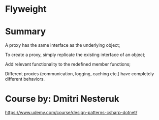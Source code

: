 # Flyweight
# Summary
A proxy has the same interface as the underlying object;

To create a proxy, simply replicate the existing interface of an object;

Add relevant functionality to the redefined member functions;

Different proxies (communication, logging, caching etc.) have completely different behaviors.


# Course by: Dmitri Nesteruk
https://www.udemy.com/course/design-patterns-csharp-dotnet/
